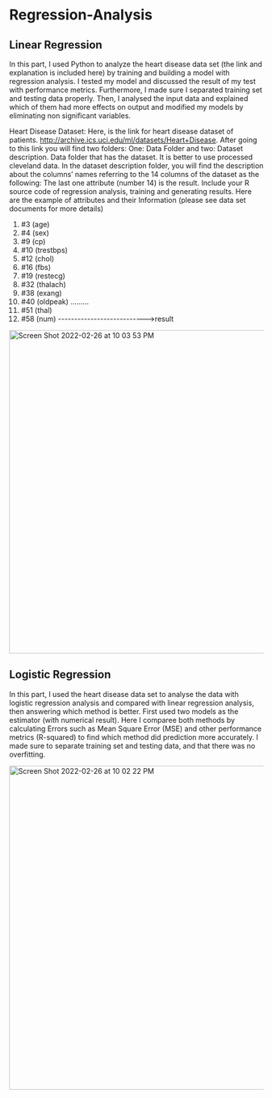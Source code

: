 # Regression-Analysis

## Linear Regression
In this part, I used Python to analyze the heart disease data set (the link and explanation is included here) by training and building a model with regression analysis. I tested my model and discussed the result of my test with performance metrics. Furthermore, I made sure I separated training set and testing data properly. Then, I analysed the input data and explained which of them had more effects on output and modified my models by eliminating non significant variables. 

Heart Disease Dataset: Here, is the link for heart disease dataset of patients. http://archive.ics.uci.edu/ml/datasets/Heart+Disease. After going to this link you will find two folders: One: Data Folder and two: Dataset description. Data folder that has the dataset. It is better to use processed cleveland data. In the dataset description folder, you will find the description about the columns’ names referring to the 14 columns of the dataset as the following: The last one attribute (number 14) is the result. Include your R source code of regression analysis, training and generating results. Here are the example of attributes and their Information (please see data set documents for more details)

1. #3 (age) 
2. #4 (sex) 
3. #9 (cp) 
4. #10 (trestbps) 
5. #12 (chol)
6. #16 (fbs) 
7. #19 (restecg) 
8. #32 (thalach) 
9. #38 (exang) 
10. #40 (oldpeak) 
......... 
13. #51 (thal)
14. #58 (num) --------------------------->result

<img width="640" alt="Screen Shot 2022-02-26 at 10 03 53 PM" src="https://user-images.githubusercontent.com/87779346/155866481-2e270fc4-4cfa-4f4d-af86-b2bdc76a7bfc.png">

## Logistic Regression

In this part, I used the heart disease data set to analyse the data with logistic regression analysis and compared with linear regression analysis, then answering which method is better. First used two models as the estimator (with numerical result). Here I comparee both methods by calculating Errors such as Mean Square Error (MSE) and other performance metrics (R-squared) to find which method did prediction more accurately. I made sure to separate training set and testing data, and that there was no overfitting.

<img width="641" alt="Screen Shot 2022-02-26 at 10 02 22 PM" src="https://user-images.githubusercontent.com/87779346/155866457-20aae3e7-37f6-4ae2-9ae4-18f0d4e47800.png">
